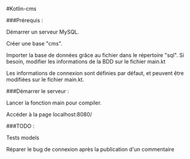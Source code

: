 #Kotlin-cms

###Prérequis :

Démarrer un serveur MySQL.

Créer une base "cms".

Importer la base de données grâce au fichier dans le répertoire "sql". Si besoin, modifier les informations de la BDD sur le fichier main.kt

Les informations de connexion sont définies par défaut, et peuvent être modifiées sur le fichier main.kt.

###Démarrer le serveur :

Lancer la fonction main pour compiler.

Accéder à la page localhost:8080/


###TODO :

Tests models

Réparer le bug de connexion après la publication d'un commentaire